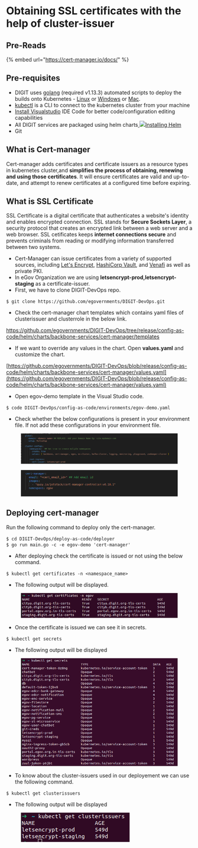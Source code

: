 # Obtaining SSL certificates with the help of cluster-issuer

## Pre-Reads

{% embed url="https://cert-manager.io/docs/" %}

## Pre-requisites

* DIGIT uses [golang](https://golang.org/doc/install#download) (required v1.13.3) automated scripts to deploy the builds onto Kubernetes - [Linux](https://golang.org/dl/go1.13.3.linux-amd64.tar.gz) or [Windows](https://golang.org/dl/go1.13.3.windows-amd64.msi) or [Mac](https://golang.org/dl/go1.13.3.darwin-amd64.pkg).
* [kubectl](https://kubernetes.io/docs/tasks/tools/install-kubectl-linux/) is a CLI to connect to the kubernetes cluster from your machine
* [Install Visualstudio](https://code.visualstudio.com/download) IDE Code for better code/configuration editing capabilities
* All DIGIT services are packaged using helm charts[ ![](https://helm.sh/img/favicon-152.png)Installing Helm](https://helm.sh/docs/intro/install/)
* Git

## **What is Cert-manager**

Cert-manager adds certificates and certificate issuers as a resource types in kubernetes cluster,and **simplifies the process of obtaining, renewing and using those certificates**. It will ensure certificates are valid and up-to-date, and attempt to renew certificates at a configured time before expiring.

## What is SSL Certificate

SSL Certificate is a digital certificate that authenticates a website's identity and enables encrypted connection. SSL stands for **Secure Sockets Layer**, a security protocol that creates an encrypted link between a web server and a web browser. SSL cetificates keeps **internet connections secure** and prevents criminals from reading or modifying information transferred between two systems.

* Cert-Manager can issue certificates from a variety of supported sources, including [Let's Encrypt](https://letsencrypt.org/), [HashiCorp Vault](https://www.vaultproject.io/), and [Venafi](https://www.venafi.com/) as well as private PKI.
* In eGov Organization we are using **letsencrypt-prod,letsencrypt-staging** as a certificate-issuer.
* First, we have to clone DIGIT-DevOps repo.

```
$ git clone https://github.com/egovernments/DIGIT-DevOps.git
```

* Check the cert-manager chart templates which contains yaml files of clusterissuer and clusterrole in the below link.

[https://github.com/egovernments/DIGIT-DevOps/tree/release/config-as-                      code/helm/charts/backbone-services/cert-manager/templates](https://github.com/egovernments/DIGIT-DevOps/tree/release/config-as-code/helm/charts/backbone-services/cert-manager/templates)

* If we want to override any values in the chart. Open **values.yaml** and customize the chart.

[https://github.com/egovernments/DIGIT-DevOps/blob/release/config-as-code/helm/charts/backbone-services/cert-manager/values.yaml](https://github.com/egovernments/DIGIT-DevOps/blob/release/config-as-code/helm/charts/backbone-services/cert-manager/values.yaml)

* Open egov-demo template in the Visual Studio code.

```
$ code DIGIT-DevOps/config-as-code/environments/egov-demo.yaml
```

* Check whether the below configurations is present in your environment file. If not add these  configurations in your environment file.

<figure><img src="../../../.gitbook/assets/Screenshot from 2022-12-19 15-32-23.png" alt=""><figcaption></figcaption></figure>

<figure><img src="../../../.gitbook/assets/Screenshot from 2022-12-20 11-01-33.png" alt=""><figcaption></figcaption></figure>

## Deploying cert-manager

&#x20;Run the following command to deploy only the cert-manager.

```
$ cd DIGIT-DevOps/deploy-as-code/deployer
$ go run main.go -c -e egov-demo 'cert-manager'
```

* After deploying check the certificate is issued or not using the below command.&#x20;

```
$ kubectl get certificates -n <namespace_name>
```

* The following output will be displayed.

<figure><img src="../../../.gitbook/assets/Screenshot from 2022-12-20 11-19-13.png" alt=""><figcaption></figcaption></figure>

* Once the certificate is issued we can see it in secrets.

```
$ kubectl get secrets
```

* The following output will be displayed

<figure><img src="../../../.gitbook/assets/Screenshot from 2022-12-20 11-20-37.png" alt=""><figcaption></figcaption></figure>

* To know about the cluster-issuers used in our deployement we can use the following command.

```
$ kubectl get clusterissuers
```

* The following output will be displayed

<figure><img src="../../../.gitbook/assets/Screenshot from 2022-12-20 11-24-07.png" alt=""><figcaption></figcaption></figure>
